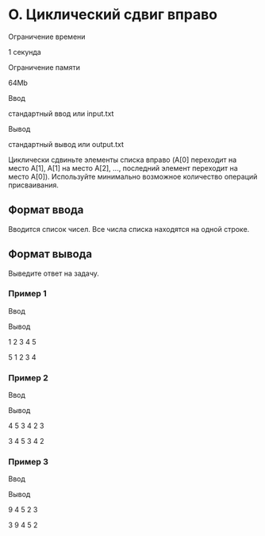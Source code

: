 O. Циклический сдвиг вправо
===========================

Ограничение времени

1 секунда

Ограничение памяти

64Mb

Ввод

стандартный ввод или input.txt

Вывод

стандартный вывод или output.txt

Циклически сдвиньте элементы списка вправо (A\[0\] переходит на место A\[1\], A\[1\] на место A\[2\], ..., последний элемент переходит на место A\[0\]). Используйте минимально возможное количество операций присваивания.

Формат ввода
------------

Вводится список чисел. Все числа списка находятся на одной строке.

Формат вывода
-------------

Выведите ответ на задачу.

### Пример 1

Ввод

Вывод

1 2 3 4 5

5 1 2 3 4 

### Пример 2

Ввод

Вывод

4 5 3 4 2 3

3 4 5 3 4 2 

### Пример 3

Ввод

Вывод

9 4 5 2 3

3 9 4 5 2
